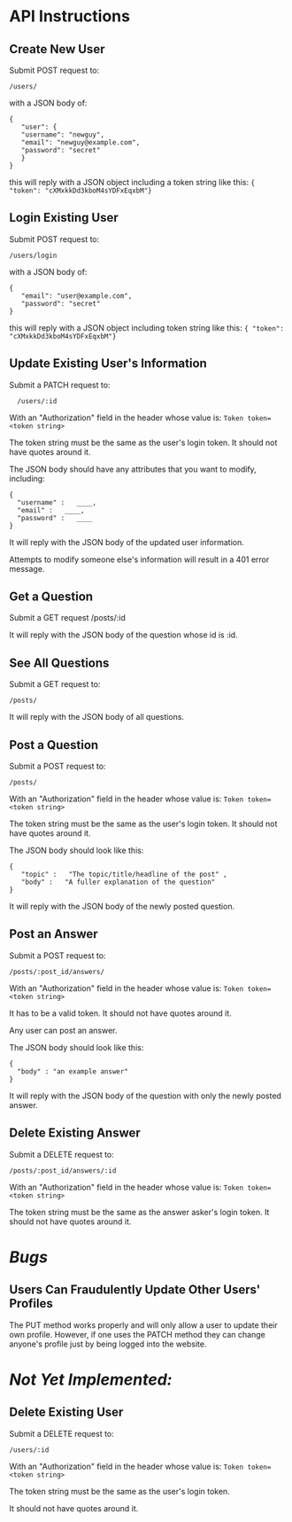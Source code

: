 # API Instructions

## Create New User

Submit POST request to:

    /users/

with a JSON body of:

    {
       "user": {
       "username": "newguy",
       "email": "newguy@example.com",
       "password": "secret"
       }
    }


this will reply with a JSON object including a token string like this:
`{ "token": "cXMxkkDd3kboM4sYDFxEqxbM"}`

## Login Existing User
Submit POST request to:

    /users/login

with a JSON body of:

    {
       "email": "user@example.com",
       "password": "secret"
    }


this will reply with a JSON object including token string like this:
`{ "token": "cXMxkkDd3kboM4sYDFxEqxbM"}`

## Update Existing User's Information
  Submit a PATCH request to:

      /users/:id

With an "Authorization" field in the header whose value is:
`Token token=<token string>`

  The token string must be the same as the user's login token.
  It should not have quotes around it.

  The JSON body should have any attributes that you want to modify, including:

    {
      "username" :   ____,
      "email" :   ____,
      "password" :   ____
    }

  It will reply with the JSON body of the updated user information.

  Attempts to modify someone else's information will result in a 401
  error message.

## Get a Question
  Submit a GET request
  /posts/:id

  It will reply with the JSON body of the question whose id is :id.

## See All Questions

  Submit a GET request to:

    /posts/

  It will reply with the JSON body of all questions.

## Post a Question
  Submit a POST request to:

    /posts/

With an "Authorization" field in the header whose value is:
`Token token=<token string>`

The token string must be the same as the user's login token. It should not have quotes around it.

The JSON body should look like this:

    {
       "topic" :   "The topic/title/headline of the post" ,
       "body" :   "A fuller explanation of the question"
    }


  It will reply with the JSON body of the newly posted question.

## Post an Answer
  Submit a POST request to:

    /posts/:post_id/answers/

With an "Authorization" field in the header whose value is:
`Token token=<token string>`

It has to be a valid token. It should not have quotes around it.

Any user can post an answer.

  The JSON body should look like this:

    {
      "body" : "an example answer"
    }

It will reply with the JSON body of the question with only the newly posted answer.

## Delete Existing Answer
Submit a DELETE request to:

    /posts/:post_id/answers/:id

With an "Authorization" field in the header whose value is:
`Token token=<token string>`

The token string must be the same as the answer asker's login token. It should not have quotes around it.

# *Bugs*
## Users Can Fraudulently Update Other Users' Profiles
The PUT method works properly and will only allow a user to update their
own profile. However, if one uses the PATCH method they can change anyone's
profile just by being logged into the website.

# *Not Yet Implemented:*
## Delete Existing User
Submit a DELETE request to:

    /users/:id

With an "Authorization" field in the header whose value is:
`Token token=<token string>`

The token string must be the same as the user's login token.

It should not have quotes around it.

